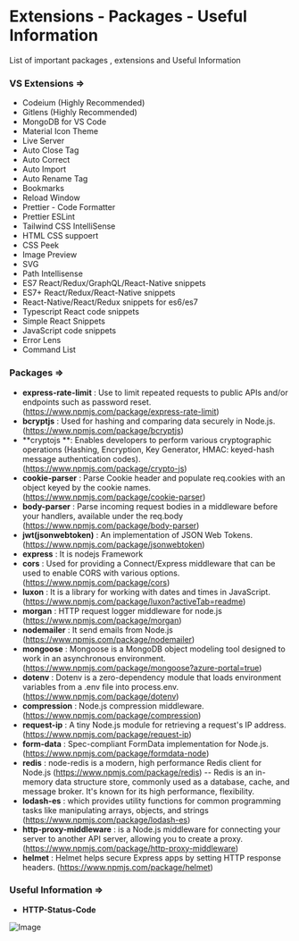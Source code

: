 # Extensions - Packages - Useful Information
List of important packages , extensions and Useful Information

### VS Extensions => 
* Codeium (Highly Recommended)
* Gitlens (Highly Recommended)
* MongoDB for VS Code
* Material Icon Theme
* Live Server
* Auto Close Tag
* Auto Correct
* Auto Import
* Auto Rename Tag
* Bookmarks
* Reload Window
* Prettier - Code Formatter
* Prettier ESLint
* Tailwind CSS IntelliSense
* HTML CSS suppoert
* CSS Peek
* Image Preview
* SVG
* Path Intellisense
* ES7 React/Redux/GraphQL/React-Native snippets
* ES7+ React/Redux/React-Native snippets
* React-Native/React/Redux snippets for es6/es7
* Typescript React code snippets
* Simple React Snippets
* JavaScript code snippets
* Error Lens
* Command List

### Packages => 
* **express-rate-limit** : Use to limit repeated requests to public APIs and/or endpoints such as password reset. (https://www.npmjs.com/package/express-rate-limit)
* **bcryptjs** : Used for hashing and comparing data securely in Node.js. (https://www.npmjs.com/package/bcryptjs)
* **cryptojs **: Enables developers to perform various cryptographic operations (Hashing, Encryption, Key Generator, HMAC: keyed-hash message authentication codes). (https://www.npmjs.com/package/crypto-js)
* **cookie-parser** : Parse Cookie header and populate req.cookies with an object keyed by the cookie names. (https://www.npmjs.com/package/cookie-parser)
* **body-parser** : Parse incoming request bodies in a middleware before your handlers, available under the req.body (https://www.npmjs.com/package/body-parser)
* **jwt(jsonwebtoken)** : An implementation of JSON Web Tokens. (https://www.npmjs.com/package/jsonwebtoken)
* **express** : It is nodejs Framework
* **cors** : Used for providing a Connect/Express middleware that can be used to enable CORS with various options. (https://www.npmjs.com/package/cors)
* **luxon** : It is a library for working with dates and times in JavaScript. (https://www.npmjs.com/package/luxon?activeTab=readme)
* **morgan** : HTTP request logger middleware for node.js (https://www.npmjs.com/package/morgan)
* **nodemailer** : It send emails from Node.js (https://www.npmjs.com/package/nodemailer)
* **mongoose** : Mongoose is a MongoDB object modeling tool designed to work in an asynchronous environment. (https://www.npmjs.com/package/mongoose?azure-portal=true)
* **dotenv** : Dotenv is a zero-dependency module that loads environment variables from a .env file into process.env. (https://www.npmjs.com/package/dotenv)
* **compression** : Node.js compression middleware. (https://www.npmjs.com/package/compression)
* **request-ip** : A tiny Node.js module for retrieving a request's IP address. (https://www.npmjs.com/package/request-ip)
* **form-data** : Spec-compliant FormData implementation for Node.js. (https://www.npmjs.com/package/formdata-node)
* **redis** : node-redis is a modern, high performance Redis client for Node.js (https://www.npmjs.com/package/redis) -- Redis is an in-memory data structure store, commonly used as a database, cache, and message broker. It's known for its high performance, flexibility.
* **lodash-es** :  which provides utility functions for common programming tasks like manipulating arrays, objects, and strings (https://www.npmjs.com/package/lodash-es)
* **http-proxy-middleware** : is a Node.js middleware for connecting your server to another API server, allowing you to create a proxy. (https://www.npmjs.com/package/http-proxy-middleware)
* **helmet** : Helmet helps secure Express apps by setting HTTP response headers. (https://www.npmjs.com/package/helmet)

### Useful Information =>
* **HTTP-Status-Code**
  
![Image](https://github.com/user-attachments/assets/8670276a-5705-49a0-8949-fda8d749c865)











